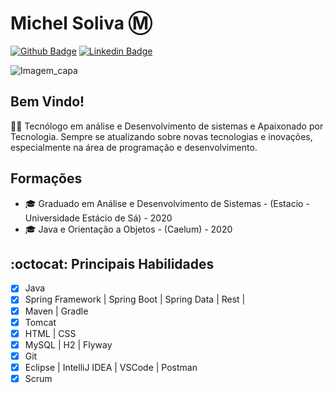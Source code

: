 # Michel Soliva :m:

[![Github Badge](https://img.shields.io/badge/-Github-000?style=flat-square&logo=Github&logoColor=white&link=https://github.com/solivamichel/)](https://github.com/solivamichel/)
[![Linkedin Badge](https://img.shields.io/badge/-LinkedIn-blue?style=flat-square&logo=Linkedin&logoColor=white&link=https://www.linkedin.com/in/michel-soliva-737508137/)](https://www.linkedin.com/in/michel-soliva-737508137/)

![Imagem_capa](https://media-exp1.licdn.com/dms/image/C4D16AQHaGkATPNkBgQ/profile-displaybackgroundimage-shrink_350_1400/0?e=1608768000&v=beta&t=cub14vKlfKYQfnd4gkKfPXo8S3UCVoRvYfSNYa4NGeY)

## Bem Vindo!
:man_technologist: Tecnólogo em análise e Desenvolvimento de sistemas e Apaixonado por Tecnologia. Sempre
se atualizando sobre novas tecnologias e inovações, especialmente na área de programação e
desenvolvimento.

## Formações
- 🎓 Graduado em Análise e Desenvolvimento de Sistemas - (Estacio - Universidade Estácio de Sá) - 2020
- 🎓 Java e Orientação a Objetos - (Caelum) - 2020

## :octocat:  Principais Habilidades
- [x] Java
- [x] Spring Framework | Spring Boot | Spring Data | Rest | 
- [x] Maven | Gradle 
- [x] Tomcat 
- [x] HTML | CSS
- [x] MySQL | H2 | Flyway
- [x] Git
- [x] Eclipse | IntelliJ IDEA | VSCode | Postman 
- [x] Scrum
